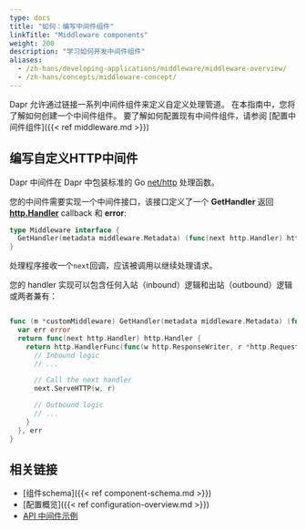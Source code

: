 ```yaml
---
type: docs
title: "如何：编写中间件组件"
linkTitle: "Middleware components"
weight: 200
description: "学习如何开发中间件组件"
aliases:
  - /zh-hans/developing-applications/middleware/middleware-overview/
  - /zh-hans/concepts/middleware-concept/
---
```


Dapr 允许通过链接一系列中间件组件来定义自定义处理管道。 在本指南中，您将了解如何创建一个中间件组件。 要了解如何配置现有中间件组件，请参阅 [配置中间件组件]({{< ref middleware.md >}})

## 编写自定义HTTP中间件

Dapr 中间件在 Dapr 中包装标准的 Go [net/http](https://pkg.go.dev/net/http) 处理函数。

您的中间件需要实现一个中间件接口，该接口定义了一个 **GetHandler** 返回 [**http.Handler**](https://pkg.go.dev/net/http#Handler) callback 和 **error**:

```go
type Middleware interface {
  GetHandler(metadata middleware.Metadata) (func(next http.Handler) http.Handler, error)
}
```

处理程序接收一个`next`回调，应该被调用以继续处理请求。

您的 handler 实现可以包含任何入站（inbound）逻辑和出站（outbound）逻辑或两者兼有：

```go

func (m *customMiddleware) GetHandler(metadata middleware.Metadata) (func(next http.Handler) http.Handler, error) {
  var err error
  return func(next http.Handler) http.Handler {
    return http.HandlerFunc(func(w http.ResponseWriter, r *http.Request) {
      // Inbound logic
      // ...

      // Call the next handler
      next.ServeHTTP(w, r)

      // Outbound logic
      // ...
    }
  }, err
}
```

## 相关链接

- [组件schema]({{< ref component-schema.md >}})
- [配置概览]({{< ref configuration-overview.md >}})
- [API 中间件示例](https://github.com/dapr/samples/tree/master/middleware-oauth-google)
